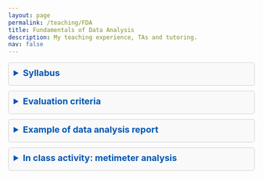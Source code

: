 ```yaml
---
layout: page
permalink: /teaching/FDA
title: Fundamentals of Data Analysis
description: My teaching experience, TAs and tutoring.
nav: false
---
```


<details style="background-color: #f9f9f9; border: 1px solid #d3d3d3; border-radius: 5px; margin: 10px 0; padding: 10px;">
  <summary style="font-weight: bold; margin-bottom: 5px; font-size: 18px; color: #0056b3; cursor: pointer;">Syllabus</summary>
  <p style="font-size: 16px; padding: 5px; margin: 0; color: #0056b3;">Here you can find the syllabus of the course, click below for the download.</p>
  <a href="/assets/pdf/week1_syllabus.pdf" style="text-decoration: none; color: #0056b3; font-size: 16px;">Downloa Syllabus</a>
</details>

<details style="background-color: #f9f9f9; border: 1px solid #d3d3d3; border-radius: 5px; margin: 10px 0; padding: 10px;">
  <summary style="font-weight: bold; margin-bottom: 5px; font-size: 18px; color: #0056b3; cursor: pointer;">Evaluation criteria</summary>
  <p style="font-size: 16px; padding: 5px; margin: 0; color: #0056b3;">Here you find the tables with the evaluation criteria for the oral presentation, the notebook and the report.</p>
  <a href="/assets/pdf/week2_materials.pdf" style="text-decoration: none; color: #0056b3; font-size: 16px;">Download evaluation tables</a>
</details>

<details style="background-color: #f9f9f9; border: 1px solid #d3d3d3; border-radius: 5px; margin: 10px 0; padding: 10px;">
  <summary style="font-weight: bold; margin-bottom: 5px; font-size: 18px; color: #0056b3; cursor: pointer;">Example of data analysis report</summary>
  <p style="font-size: 16px; padding: 5px; margin: 0; color: #0056b3;">Here you find a mock data analysis report that students can follow as a guideline for their assessment.</p>
  <a href="/assets/pdf/week3_guide.pdf" style="text-decoration: none; color: #0056b3; font-size: 16px;">Download report</a>
</details>

<details style="background-color: #f9f9f9; border: 1px solid #d3d3d3; border-radius: 5px; margin: 10px 0; padding: 10px;">
  <summary style="font-weight: bold; margin-bottom: 5px; font-size: 18px; color: #0056b3; cursor: pointer;">In class activity: metimeter analysis</summary>
  <p style="font-size: 16px; padding: 5px; margin: 0; color: #0056b3;">Did you enjoy the in-class activity with mentimeter? here you find the results of our survey!</p>
  <a href="/assets/pdf/week3_guide.pdf" style="text-decoration: none; color: #0056b3; font-size: 16px;">Download Week 3 Guide</a>
</details>


